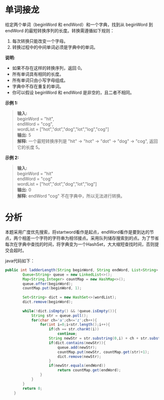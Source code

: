 # 单词接龙
给定两个单词（beginWord 和 endWord）和一个字典，找到从 beginWord 到 endWord 的最短转换序列的长度。转换需遵循如下规则：

1. 每次转换只能改变一个字母。
2. 转换过程中的中间单词必须是字典中的单词。

**说明:**

* 如果不存在这样的转换序列，返回 0。
* 所有单词具有相同的长度。
* 所有单词只由小写字母组成。
* 字典中不存在重复的单词。
* 你可以假设 beginWord 和 endWord 是非空的，且二者不相同。

**示例 1:**

> **输入:**<br>
beginWord = "hit",<br>
endWord = "cog",<br>
wordList = ["hot","dot","dog","lot","log","cog"]<br>
**输出:** 5<br>
**解释:** 一个最短转换序列是 "hit" -> "hot" -> "dot" -> "dog" -> "cog",
     返回它的长度 5。

**示例 2:**

> **输入:**<br>
beginWord = "hit"<br>
endWord = "cog"<br>
wordList = ["hot","dot","dog","lot","log"]<br>
**输出:** 0<br>
**解释:** endWord "cog" 不在字典中，所以无法进行转换。

# 分析

本题采用广度优先搜索，将startword看作是起点，endWord看作是要到达的节点，两个相差一个字符的字符串为相邻接点。采用队列储存搜索到的点。为了节省每次在字典中查找的时间，将字典变为一个HashSet，大大缩短查找时间，否则提交会超时。

java代码如下：
```java
public int ladderLength(String beginWord, String endWord, List<String> wordList) {
        Queue<String> queue = new LinkedList<>();
        Map<String,Integer> countMap = new HashMap<>();
        queue.offer(beginWord);
        countMap.put(beginWord, 1);
        
        Set<String> dict = new HashSet<>(wordList);
        dict.remove(beginWord);
        
        while(!dict.isEmpty() && !queue.isEmpty()){
            String str = queue.poll();
            for(char ch='a';ch<='z';ch++){
                for(int i=0;i<str.length();i++){
                    if(ch == str.charAt(i))
                        continue;
                    String newStr = str.substring(0,i) + ch + str.substring(i+1,str.length());
                    if(dict.contains(newStr)){
                        queue.add(newStr);
                        countMap.put(newStr, countMap.get(str)+1);
                        dict.remove(newStr);
                    }
                    if(newStr.equals(endWord))
                        return countMap.get(endWord); 
                }
            }
        }
        return 0;
    }
```
